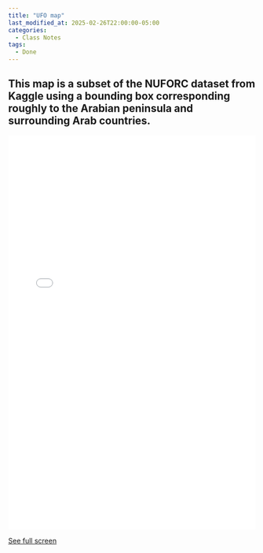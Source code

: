 ```yaml
---
title: "UFO map"
last_modified_at: 2025-02-26T22:00:00-05:00
categories:
  - Class Notes
tags:
  - Done
---
```


## This map is a subset of the NUFORC dataset from Kaggle using a bounding box corresponding roughly to the Arabian peninsula and surrounding Arab countries.

<iframe width="100%" height="800px" frameborder="0" allowfullscreen allow="geolocation" src="//umap.openstreetmap.fr/en/map/ufo-sightings-subet-arabia_1183525?scaleControl=false&miniMap=false&scrollWheelZoom=false&zoomControl=true&editMode=disabled&moreControl=true&searchControl=null&tilelayersControl=null&embedControl=null&datalayersControl=true&onLoadPanel=none&captionBar=false&captionMenus=true"></iframe><p><a href="//umap.openstreetmap.fr/en/map/ufo-sightings-subet-arabia_1183525?scaleControl=false&miniMap=false&scrollWheelZoom=true&zoomControl=true&editMode=disabled&moreControl=true&searchControl=null&tilelayersControl=null&embedControl=null&datalayersControl=true&onLoadPanel=none&captionBar=false&captionMenus=true">See full screen</a></p>